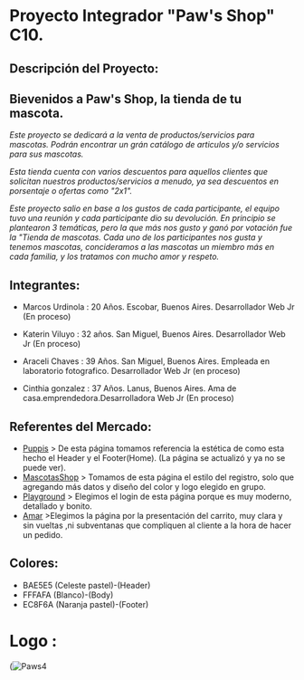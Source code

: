 # Proyecto Integrador "Paw's Shop" C10.


## Descripción del Proyecto:
 ## Bievenidos a Paw's Shop, la tienda de tu mascota.
 *Este proyecto se dedicará a la venta de productos/servicios para mascotas. Podrán encontrar un grán catálogo de articulos y/o servicios para sus mascotas.*
 
 *Esta tienda cuenta con varios descuentos para aquellos clientes que solicitan nuestros productos/servicios a menudo, ya sea descuentos en porsentaje o ofertas como "2x1".*
 
 *Este proyecto salio en base a los gustos de cada participante, el equipo tuvo una reunión y cada participante dio su devolución. En principio se plantearon 3 temáticas, pero la que más nos gusto y ganó por votación fue la "Tienda de mascotas. Cada uno de los participantes nos gusta y tenemos mascotas, concideramos a las mascotas un miembro más en cada familia, y los tratamos con mucho amor y respeto.*


## Integrantes:

- Marcos Urdinola :  20  Años. Escobar, Buenos Aires.  Desarrollador Web Jr (En proceso)

- Katerin Viluyo : 32 años. San Miguel, Buenos Aires.  Desarrollador Web Jr (En proceso)

- Araceli Chaves : 39 Años. San Miguel, Buenos Aires. Empleada en laboratorio fotografico. Desarrollador Web Jr (en proceso)

- Cinthia gonzalez : 37 Años. Lanus, Buenos Aires. Ama de casa.emprendedora.Desarrolladora Web Jr (En proceso)

## Referentes del Mercado:
- [Puppis](http://puppis.com.ar) > De esta página tomamos referencia la estética de como esta hecho el Header y el Footer(Home). (La página se actualizó y ya no se puede ver).
- [MascotasShop](https://mascotasshop.com.ar/) > Tomamos de esta página el estilo del registro, solo que agregando más datos y diseño del color y logo elegido en grupo.
- [Playground](https://playground.digitalhouse.com/login) > Elegimos el login de esta página porque es muy moderno, detallado y bonito. 
- [Amar](https://amarmascotas.com/) >Elegimos la página por la presentación del carrito, muy clara y sin vueltas ,ni subventanas que compliquen al cliente a la hora de hacer un pedido. 

## Colores:
- BAE5E5 (Celeste pastel)-(Header)
- FFFAFA (Blanco)-(Body)
- EC8F6A (Naranja pastel)-(Footer)

# Logo :
(![Paws4](https://user-images.githubusercontent.com/85351158/127195010-1d9eb594-629b-4db5-bdec-13350e46dcc6.png)
